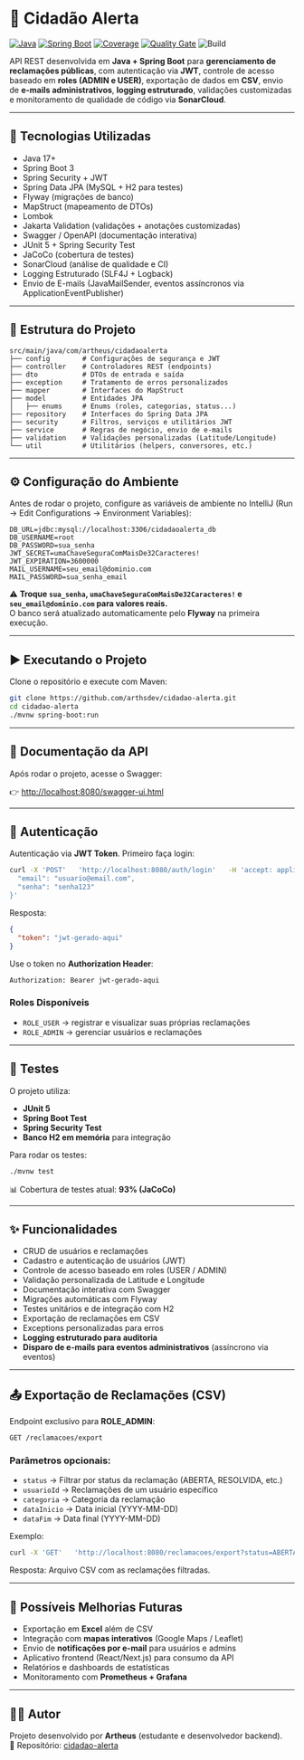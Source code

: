 # 📌 Cidadão Alerta
[![Java](https://img.shields.io/badge/Java-17-red)](https://www.oracle.com/java/)
[![Spring Boot](https://img.shields.io/badge/Spring%20Boot-3-brightgreen)](https://spring.io/projects/spring-boot)
[![Coverage](https://img.shields.io/badge/Coverage-93%25-blue)]()
[![Quality Gate](https://sonarcloud.io/api/project_badges/measure?project=arthsdev_cidadao-alerta&metric=alert_status)](https://sonarcloud.io/project/overview?id=arthsdev_cidadao-alerta)
![Build](https://github.com/arthsdev/cidadao-alerta/actions/workflows/sonarcloud.yml/badge.svg)

API REST desenvolvida em **Java + Spring Boot** para **gerenciamento de reclamações públicas**, com autenticação via **JWT**, controle de acesso baseado em **roles (ADMIN e USER)**, exportação de dados em **CSV**, envio de **e-mails administrativos**, **logging estruturado**, validações customizadas e monitoramento de qualidade de código via **SonarCloud**.

---

## 🚀 Tecnologias Utilizadas
- Java 17+
- Spring Boot 3
- Spring Security + JWT
- Spring Data JPA (MySQL + H2 para testes)
- Flyway (migrações de banco)
- MapStruct (mapeamento de DTOs)
- Lombok
- Jakarta Validation (validações + anotações customizadas)
- Swagger / OpenAPI (documentação interativa)
- JUnit 5 + Spring Security Test
- JaCoCo (cobertura de testes)
- SonarCloud (análise de qualidade e CI)
- Logging Estruturado (SLF4J + Logback)
- Envio de E-mails (JavaMailSender, eventos assíncronos via ApplicationEventPublisher)

---

## 📂 Estrutura do Projeto
```
src/main/java/com/artheus/cidadaoalerta
├── config        # Configurações de segurança e JWT
├── controller    # Controladores REST (endpoints)
├── dto           # DTOs de entrada e saída
├── exception     # Tratamento de erros personalizados
├── mapper        # Interfaces do MapStruct
├── model         # Entidades JPA
│   ├── enums     # Enums (roles, categorias, status...)
├── repository    # Interfaces do Spring Data JPA
├── security      # Filtros, serviços e utilitários JWT
├── service       # Regras de negócio, envio de e-mails
├── validation    # Validações personalizadas (Latitude/Longitude)
└── util          # Utilitários (helpers, conversores, etc.)
```

---

## ⚙️ Configuração do Ambiente
Antes de rodar o projeto, configure as variáveis de ambiente no IntelliJ (Run → Edit Configurations → Environment Variables):

```
DB_URL=jdbc:mysql://localhost:3306/cidadaoalerta_db
DB_USERNAME=root
DB_PASSWORD=sua_senha
JWT_SECRET=umaChaveSeguraComMaisDe32Caracteres!
JWT_EXPIRATION=3600000
MAIL_USERNAME=seu_email@dominio.com
MAIL_PASSWORD=sua_senha_email
```

⚠️ **Troque `sua_senha`, `umaChaveSeguraComMaisDe32Caracteres!` e `seu_email@dominio.com` para valores reais.**  
O banco será atualizado automaticamente pelo **Flyway** na primeira execução.

---

## ▶️ Executando o Projeto
Clone o repositório e execute com Maven:

```bash
git clone https://github.com/arthsdev/cidadao-alerta.git
cd cidadao-alerta
./mvnw spring-boot:run
```

---

## 📖 Documentação da API
Após rodar o projeto, acesse o Swagger:

👉 [http://localhost:8080/swagger-ui.html](http://localhost:8080/swagger-ui.html)

---

## 🔑 Autenticação
Autenticação via **JWT Token**. Primeiro faça login:

```bash
curl -X 'POST'   'http://localhost:8080/auth/login'   -H 'accept: application/json'   -H 'Content-Type: application/json'   -d '{
  "email": "usuario@email.com",
  "senha": "senha123"
}'
```

Resposta:
```json
{
  "token": "jwt-gerado-aqui"
}
```

Use o token no **Authorization Header**:
```
Authorization: Bearer jwt-gerado-aqui
```

### Roles Disponíveis
- `ROLE_USER` → registrar e visualizar suas próprias reclamações
- `ROLE_ADMIN` → gerenciar usuários e reclamações

---

## 🧪 Testes
O projeto utiliza:
- **JUnit 5**
- **Spring Boot Test**
- **Spring Security Test**
- **Banco H2 em memória** para integração

Para rodar os testes:
```bash
./mvnw test
```

📊 Cobertura de testes atual: **93% (JaCoCo)**

---

## ✨ Funcionalidades
- CRUD de usuários e reclamações
- Cadastro e autenticação de usuários (JWT)
- Controle de acesso baseado em roles (USER / ADMIN)
- Validação personalizada de Latitude e Longitude
- Documentação interativa com Swagger
- Migrações automáticas com Flyway
- Testes unitários e de integração com H2
- Exportação de reclamações em CSV
- Exceptions personalizadas para erros
- **Logging estruturado para auditoria**
- **Disparo de e-mails para eventos administrativos** (assíncrono via eventos)

---

## 📤 Exportação de Reclamações (CSV)
Endpoint exclusivo para **ROLE_ADMIN**:
```http
GET /reclamacoes/export
```

### Parâmetros opcionais:
- `status` → Filtrar por status da reclamação (ABERTA, RESOLVIDA, etc.)
- `usuarioId` → Reclamações de um usuário específico
- `categoria` → Categoria da reclamação
- `dataInicio` → Data inicial (YYYY-MM-DD)
- `dataFim` → Data final (YYYY-MM-DD)

Exemplo:
```bash
curl -X 'GET'   'http://localhost:8080/reclamacoes/export?status=ABERTA&categoria=ILUMINACAO'   -H 'accept: */*'   -H 'Authorization: Bearer <token-admin>'
```

Resposta: Arquivo CSV com as reclamações filtradas.

---

## 🚀 Possíveis Melhorias Futuras
- Exportação em **Excel** além de CSV
- Integração com **mapas interativos** (Google Maps / Leaflet)
- Envio de **notificações por e-mail** para usuários e admins
- Aplicativo frontend (React/Next.js) para consumo da API
- Relatórios e dashboards de estatísticas
- Monitoramento com **Prometheus + Grafana**

---

## 👨‍💻 Autor
Projeto desenvolvido por **Artheus** (estudante e desenvolvedor backend).  
📂 Repositório: [cidadao-alerta](https://github.com/arthsdev/cidadao-alerta)

